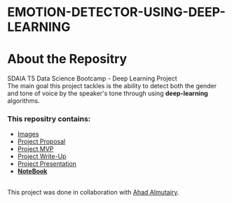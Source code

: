 
 # EMOTION-DETECTOR-USING-DEEP-LEARNING
# About the Repositry
SDAIA T5 Data Science Bootcamp - Deep Learning Project <br>
The main goal this project tackles is the ability to detect both the gender and tone of voice by the speaker's tone through using **deep-learning** algorithms.
### This repositry contains:
- [Images](https://github.com/amjadalth/EMOTION-DETECTOR-USING-DEEP-LEARNING/tree/main/Images)
- [Project Proposal](https://github.com/amjadalth/EMOTION-DETECTOR-USING-DEEP-LEARNING/blob/main/Emotions%20Detector%20Proposal.md)
- [Project MVP](https://github.com/amjadalth/EMOTION-DETECTOR-USING-DEEP-LEARNING/blob/main/Emotions%20Detector%20MVP.md)
- [Project Write-Up](https://github.com/amjadalth/EMOTION-DETECTOR-USING-DEEP-LEARNING/blob/main/Emotions%20Detector%20Write-Up.md.md)
- [Project Presentation](https://github.com/amjadalth/EMOTION-DETECTOR-USING-DEEP-LEARNING/blob/main/Emotion%20Detector.pdf)
- [**NoteBook**](https://github.com/amjadalth/EMOTION-DETECTOR-USING-DEEP-LEARNING/blob/main/Emotions%20Detector.ipynb)


<br/> This project was done in collaboration with [Ahad Almutairy](https://github.com/AhadAl977).
